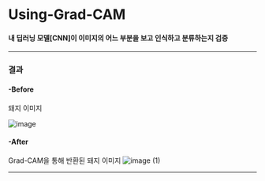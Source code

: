 # Using-Grad-CAM
#### 내 딥러닝 모델[CNN]이 이미지의 어느 부분을 보고 인식하고 분류하는지 검증
<hr>

### 결과
#### -Before
돼지 이미지

![image](https://user-images.githubusercontent.com/101696330/214545993-c2420123-b1a2-440e-b8e8-6bec26e4af8d.png)
#### -After
Grad-CAM을 통해 반환된 돼지 이미지
![image (1)](https://user-images.githubusercontent.com/101696330/214546064-73700a92-500f-4ab4-9118-e30f7ec740fa.png)

<hr>
